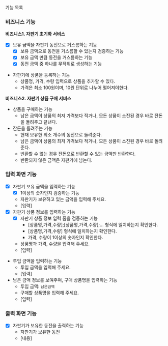 기능 목록

### 비즈니스 기능

**비즈니스1. 자판기 초기화 서비스**

- [x] 보유 금액을 자판기 동전으로 거스름하는 기능
    - [x] 보유 금액으로 동전을 거스름할 수 있는지 검증하는 기능
    - [x] 보유 금액 만큼 동전을 거스름하는 기능
    - [x] 동전 금액 중 하나를 무작위로 생성하는 기능

- 자판기에 상품을 등록하는 기능
    - 상품명, 가격, 수량 입력으로 상품을 추가할 수 있다.
    - 가격은 최소 100원이며, 10원 단위로 나누어 떨어져야한다.
      <br>

**비즈니스2. 자판기 상품 구매 서비스**

- 상품을 구매하는 기능
    - 남은 금액이 상품의 최저 가격보다 적거나, 모든 상품이 소진된 경우 바로 잔돈을 돌려주고 끝낸다.
- 잔돈을 돌려주는 기능
    - 현재 보유한 최소 개수의 동전으로 돌려준다.
    - 남은 금액이 상품의 최저 가격보다 적거나, 모든 상품이 소진된 경우 바로 돌려준다.
    - 반환할 수 없는 경우 잔돈으로 반환할 수 있는 금액만 반환한다.
    - 반환되지 않은 금액은 자판기에 남는다.

### 입력 화면 기능

- [x] 자판기 보유 금액을 입력하는 기능
    - [x] 1이상의 숫자인지 검증하는 기능
    - 자판기가 보유하고 있는 금액을 입력해 주세요.
    - [입력]
- [x] 자판기 상품 정보를 입력하는 기능
    - [x] 자판기 상품 정보 입력 폼을 검증하는 기능
        - [상품명,가격,수량];[상품명,가격,수량];... 형식에 일치하는지 확인한다.
        - [상품명,가격,수량] 형식에 일치하는지 확인한다.
        - 가격, 수량이 1이상의 숫자인지 확인한다.
    - 상품명과 가격, 수량을 입력해 주세요.
    - [입력]
- 투입 금액을 입력하는 기능
    - 투입 금액을 입력해 주세요.
    - [입력]
- 남은 금액 정보를 보여주며, 구매 상품명을 입력하는 기능
    - 투입 금액: `남은금액`
    - 구매할 상품명을 입력해 주세요.
    - [입력]

### 출력 화면 기능

- [x] 자판기가 보유한 동전을 출력하는 기능
    - 자판기가 보유한 동전
    - [내용]
